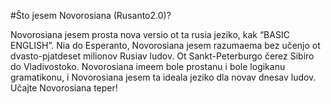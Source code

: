 #Što jesem Novorosiana (Rusanto2.0)?

Novorosiana jesem prosta nova versio ot ta rusia jeziko, kak “BASIC ENGLISH”. Nia do Esperanto, Novorosiana jesem razumaema bez učenjo ot dvasto-pjatdeset milionov Rusiav ludov. Ot Sankt-Peterburgo čerez Sibiro do Vladivostoko. Novorosiana imeem bole prostanu i bole logikanu gramatikonu, i Novorosiana jesem ta ideala jeziko dla novav dnesav ludov. Učajte Novorosiana teper!